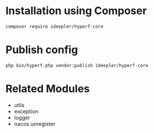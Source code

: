 # Installation using Composer

```
composer require ideepler/hyperf-core
```

# Publish config

```
php bin/hyperf.php vendor:publish ideepler/hyperf-core
```

# Related Modules

 - utils
 - exception
 - logger
 - nacos unregister